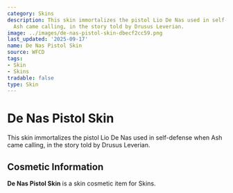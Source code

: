 ```yaml
---
category: Skins
description: This skin immortalizes the pistol Lio De Nas used in self-defense when
  Ash came calling, in the story told by Drusus Leverian.
image: ../images/de-nas-pistol-skin-dbecf2cc59.png
last_updated: '2025-09-17'
name: De Nas Pistol Skin
source: WFCD
tags:
- Skin
- Skins
tradable: false
type: Skin
---
```


# De Nas Pistol Skin

This skin immortalizes the pistol Lio De Nas used in self-defense when Ash came calling, in the story told by Drusus Leverian.

## Cosmetic Information

**De Nas Pistol Skin** is a skin cosmetic item for Skins.

